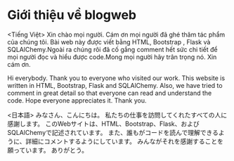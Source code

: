 # Giới thiệu về blogweb

<Tiếng Việt>
Xin chào mọi người. Cám ơn mọi người đã ghé thăm tác phẩm của chúng tôi. Bài web này được viết bằng HTML, Bootstrap , Flask và SQLAlChemy.Ngoài ra chúng rôi đã cố gắng comment hết sức chi tiết để mọi người đọc và hiểu được code.Mong mọi người hãy trân trọng nó. Xin cám ơn. 

<English>
Hi everybody. Thank you to everyone who visited our work. This website is written in HTML, Bootstrap, Flask and SQLAlChemy. Also, we have tried to comment in great detail so that everyone can read and understand the code. Hope everyone appreciates it. Thank you.

<日本語>
みなさん、こんにちは。 私たちの仕事を訪問してくれたすべての人に感謝します。 このWebサイトは、HTML、Bootstrap、Flask、およびSQLAlChemyで記述されています。 また、誰もがコードを読んで理解できるように、詳細にコメントするようにしています。 みんながそれを感謝することを願っています。 ありがとう。
